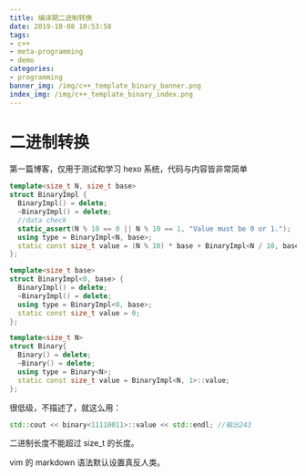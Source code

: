 ```yaml
---
title: 编译期二进制转换
date: 2019-10-08 10:53:58
tags: 
- c++
- meta-programming
- demo
categories:
- programming
banner_img: /img/c++_template_binary_banner.png
index_img: /img/c++_template_binary_index.png
---
```

# 二进制转换
第一篇博客，仅用于测试和学习 hexo 系统，代码与内容皆非常简单

```c++
template<size_t N, size_t base>
struct BinaryImpl {
  BinaryImpl() = delete;
  ~BinaryImpl() = delete;
  //data check
  static_assert(N % 10 == 0 || N % 10 == 1, "Value must be 0 or 1.");
  using type = BinaryImpl<N, base>;
  static const size_t value = (N % 10) * base + BinaryImpl<N / 10, base << 1>::value;
};

template<size_t base>
struct BinaryImpl<0, base> {
  BinaryImpl() = delete;
  ~BinaryImpl() = delete;
  using type = BinaryImpl<0, base>;
  static const size_t value = 0;
};

template<size_t N>
struct Binary{
  Binary() = delete;
  ~Binary() = delete;
  using type = Binary<N>;
  static const size_t value = BinaryImpl<N, 1>::value;
};
```

很低级，不描述了，就这么用：
```c++
std::cout << binary<11110011>::value << std::endl; //输出243
```

二进制长度不能超过 size_t 的长度。

vim 的 markdown 语法默认设置真反人类。
